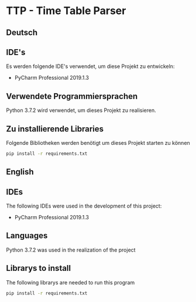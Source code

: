 # TTP - Time Table Parser

## Deutsch

## IDE's

Es werden folgende IDE's verwendet, um diese Projekt zu entwickeln:

* PyCharm Professional 2019.1.3

## Verwendete Programmiersprachen

Python 3.7.2 wird verwendet, um dieses Projekt zu realisieren.

## Zu installierende Libraries

Folgende Bibliotheken werden benötigt um dieses Projekt starten zu können
```bash
pip install -r requirements.txt
```

## English

## IDEs

The following IDEs were used in the development of this project:

* PyCharm Professional 2019.1.3

## Languages

Python 3.7.2 was used in the realization of the project

## Librarys to install

The following librarys are needed to run this program
```bash
pip install -r requirements.txt
```
